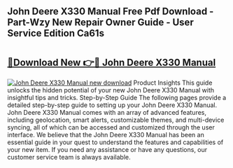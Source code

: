 ## John Deere X330 Manual Free Pdf Download - Part-Wzy New Repair Owner Guide - User Service Edition Ca61s

# <h2><a href="http://bc91229.oget.top/?id=John+Deere+X330+Manual">🔗Download New 👉🔴 John Deere X330 Manual</a></h2>

[![John Deere X330 Manual new download](https://i.imgur.com/5g1atiW.png)](http://bc91229.oget.top/?id=John+Deere+X330+Manual)
Product Insights This guide unlocks the hidden potential of your new John Deere X330 Manual with insightful tips and tricks. Step-by-Step Guide The following pages provide a detailed step-by-step guide to setting up your John Deere X330 Manual. John Deere X330 Manual comes with an array of advanced features, including geolocation, smart alerts, customizable themes, and multi-device syncing, all of which can be accessed and customized through the user interface. We believe that the John Deere X330 Manual has been an essential guide in your quest to understand the features and capabilities of your new item. If you need any assistance or have any questions, our customer service team is always available.
